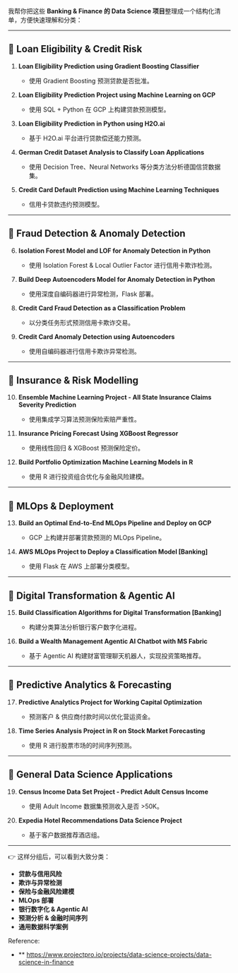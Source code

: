我帮你把这些 **Banking & Finance 的 Data Science 项目**整理成一个结构化清单，方便快速理解和分类：

---

## 🔹 Loan Eligibility & Credit Risk

1. **Loan Eligibility Prediction using Gradient Boosting Classifier**

   * 使用 Gradient Boosting 预测贷款是否批准。

2. **Loan Eligibility Prediction Project using Machine Learning on GCP**

   * 使用 SQL + Python 在 GCP 上构建贷款预测模型。

3. **Loan Eligibility Prediction in Python using H2O.ai**

   * 基于 H2O.ai 平台进行贷款偿还能力预测。

4. **German Credit Dataset Analysis to Classify Loan Applications**

   * 使用 Decision Tree、Neural Networks 等分类方法分析德国信贷数据集。

5. **Credit Card Default Prediction using Machine Learning Techniques**

   * 信用卡贷款违约预测模型。

---

## 🔹 Fraud Detection & Anomaly Detection

6. **Isolation Forest Model and LOF for Anomaly Detection in Python**

   * 使用 Isolation Forest & Local Outlier Factor 进行信用卡欺诈检测。

7. **Build Deep Autoencoders Model for Anomaly Detection in Python**

   * 使用深度自编码器进行异常检测，Flask 部署。

8. **Credit Card Fraud Detection as a Classification Problem**

   * 以分类任务形式预测信用卡欺诈交易。

9. **Credit Card Anomaly Detection using Autoencoders**

   * 使用自编码器进行信用卡欺诈异常检测。

---

## 🔹 Insurance & Risk Modelling

10. **Ensemble Machine Learning Project - All State Insurance Claims Severity Prediction**

    * 使用集成学习算法预测保险索赔严重性。

11. **Insurance Pricing Forecast Using XGBoost Regressor**

    * 使用线性回归 & XGBoost 预测保险定价。

12. **Build Portfolio Optimization Machine Learning Models in R**

    * 使用 R 进行投资组合优化与金融风险建模。

---

## 🔹 MLOps & Deployment

13. **Build an Optimal End-to-End MLOps Pipeline and Deploy on GCP**

    * GCP 上构建并部署贷款预测的 MLOps Pipeline。

14. **AWS MLOps Project to Deploy a Classification Model \[Banking]**

    * 使用 Flask 在 AWS 上部署分类模型。

---

## 🔹 Digital Transformation & Agentic AI

15. **Build Classification Algorithms for Digital Transformation \[Banking]**

    * 构建分类算法分析银行客户数字化进程。

16. **Build a Wealth Management Agentic AI Chatbot with MS Fabric**

    * 基于 Agentic AI 构建财富管理聊天机器人，实现投资策略推荐。

---

## 🔹 Predictive Analytics & Forecasting

17. **Predictive Analytics Project for Working Capital Optimization**

    * 预测客户 & 供应商付款时间以优化营运资金。

18. **Time Series Analysis Project in R on Stock Market Forecasting**

    * 使用 R 进行股票市场的时间序列预测。

---

## 🔹 General Data Science Applications

19. **Census Income Data Set Project - Predict Adult Census Income**

    * 使用 Adult Income 数据集预测收入是否 >50K。

20. **Expedia Hotel Recommendations Data Science Project**

    * 基于客户数据推荐酒店组。

---

👉 这样分组后，可以看到大致分类：

* **贷款与信用风险**
* **欺诈与异常检测**
* **保险与金融风险建模**
* **MLOps 部署**
* **银行数字化 & Agentic AI**
* **预测分析 & 金融时间序列**
* **通用数据科学案例**

Reference:

* ** https://www.projectpro.io/projects/data-science-projects/data-science-in-finance
